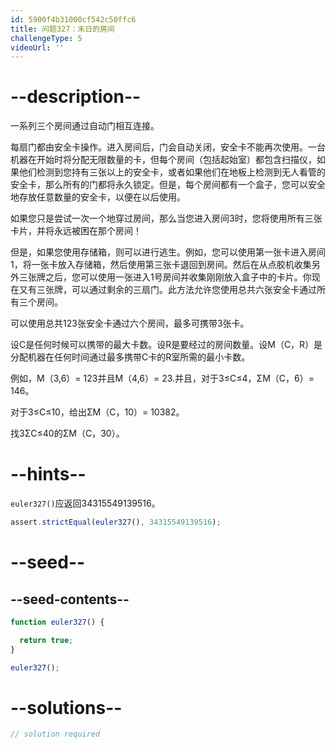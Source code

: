 ```yaml
---
id: 5900f4b31000cf542c50ffc6
title: 问题327：末日的房间
challengeType: 5
videoUrl: ''
---
```


# --description--

一系列三个房间通过自动门相互连接。

每扇门都由安全卡操作。进入房间后，门会自动关闭，安全卡不能再次使用。一台机器在开始时将分配无限数量的卡，但每个房间（包括起始室）都包含扫描仪，如果他们检测到您持有三张以上的安全卡，或者如果他们在地板上检测到无人看管的安全卡，那么所有的门都将永久锁定。但是，每个房间都有一个盒子，您可以安全地存放任意数量的安全卡，以便在以后使用。

如果您只是尝试一次一个地穿过房间，那么当您进入房间3时，您将使用所有三张卡片，并将永远被困在那个房间！

但是，如果您使用存储箱，则可以进行逃生。例如，您可以使用第一张卡进入房间1，将一张卡放入存储箱，然后使用第三张卡退回到房间。然后在从点胶机收集另外三张牌之后，您可以使用一张进入1号房间并收集刚刚放入盒子中的卡片。你现在又有三张牌，可以通过剩余的三扇门。此方法允许您使用总共六张安全卡通过所有三个房间。

可以使用总共123张安全卡通过六个房间，最多可携带3张卡。

设C是任何时候可以携带的最大卡数。设R是要经过的房间数量。设M（C，R）是分配机器在任何时间通过最多携带C卡的R室所需的最小卡数。

例如，M（3,6）= 123并且M（4,6）= 23.并且，对于3≤C≤4，ΣM（C，6）= 146。

对于3≤C≤10，给出ΣM（C，10）= 10382。

找3ΣC≤40的ΣM（C，30）。

# --hints--

`euler327()`应返回34315549139516。

```js
assert.strictEqual(euler327(), 34315549139516);
```

# --seed--

## --seed-contents--

```js
function euler327() {

  return true;
}

euler327();
```

# --solutions--

```js
// solution required
```
